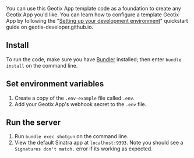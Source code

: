 You can use this Geotix App template code as a foundation to create any Geotix App you'd like. 
You can learn how to configure a template Geotix App by following 
the "[Setting up your development environment](https://geotix-developer.github.io/apps/)" quickstart guide on geotix-developer.github.io.

## Install

To run the code, make sure you have [Bundler](http://gembundler.com/) installed; then enter `bundle install` on the command line.

## Set environment variables

1. Create a copy of the `.env-example` file called `.env`.
2. Add your Geotix App's webhook secret to the `.env` file.

## Run the server

1. Run `bundle exec shotgun` on the command line.
1. View the default Sinatra app at `localhost:9393`. 
Note you should see a `Signatures don't match.` error if its working as expected.

